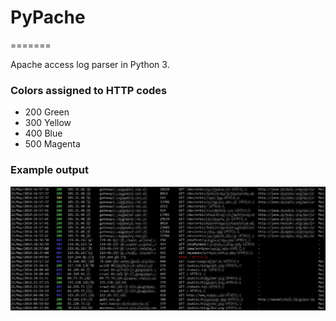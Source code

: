 # PyPache
=======

Apache access log parser in Python 3.

### Colors assigned to HTTP codes

* 200 Green
* 300 Yellow
* 400 Blue
* 500 Magenta

### Example output

![Parsing apache apache2 logs](https://raw.githubusercontent.com/mnmnc/img/master/log.jpg)
